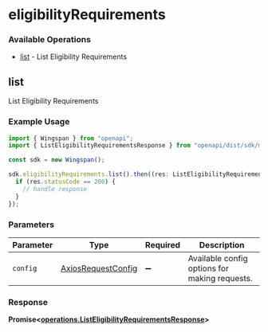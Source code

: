 # eligibilityRequirements

### Available Operations

* [list](#list) - List Eligibility Requirements

## list

List Eligibility Requirements

### Example Usage

```typescript
import { Wingspan } from "openapi";
import { ListEligibilityRequirementsResponse } from "openapi/dist/sdk/models/operations";

const sdk = new Wingspan();

sdk.eligibilityRequirements.list().then((res: ListEligibilityRequirementsResponse) => {
  if (res.statusCode == 200) {
    // handle response
  }
});
```

### Parameters

| Parameter                                                    | Type                                                         | Required                                                     | Description                                                  |
| ------------------------------------------------------------ | ------------------------------------------------------------ | ------------------------------------------------------------ | ------------------------------------------------------------ |
| `config`                                                     | [AxiosRequestConfig](https://axios-http.com/docs/req_config) | :heavy_minus_sign:                                           | Available config options for making requests.                |


### Response

**Promise<[operations.ListEligibilityRequirementsResponse](../../models/operations/listeligibilityrequirementsresponse.md)>**

